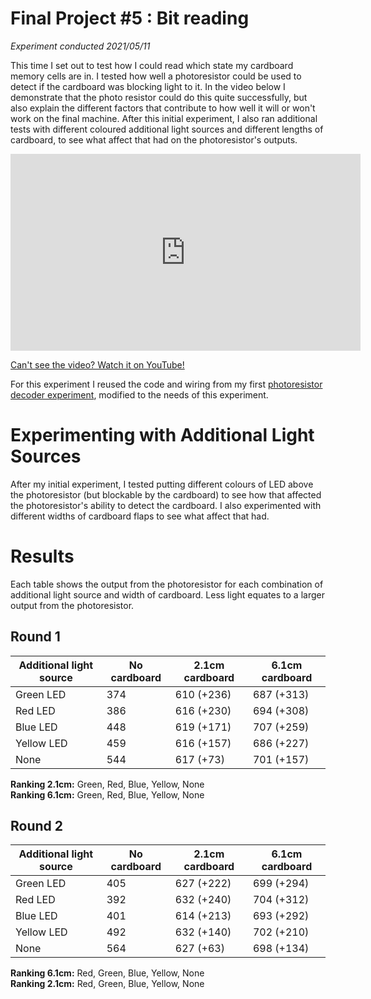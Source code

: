# Final Project #5 : Bit reading
*Experiment conducted 2021/05/11*

This time I set out to test how I could read which state my cardboard memory cells are in. I tested how well a photoresistor could be used to detect if the cardboard was blocking light to it. In the video below I demonstrate that the photo resistor could do this quite successfully, but also explain the different factors that contribute to how well it will or won't work on the final machine. After this initial experiment, I also ran additional tests with different coloured additional light sources and different lengths of cardboard, to see what affect that had on the photoresistor's outputs.

<iframe width="560" height="315" src="https://www.youtube.com/embed/MakNOF3HM08" title="YouTube video player" frameborder="0" allow="accelerometer; autoplay; clipboard-write; encrypted-media; gyroscope; picture-in-picture" allowfullscreen></iframe>

[Can't see the video? Watch it on YouTube!](https://youtu.be/MakNOF3HM08)

For this experiment I reused the code and wiring from my first [photoresistor decoder experiment](https://physicalcomputingwithj.tumblr.com/post/644288488002453504), modified to the needs of this experiment.

# Experimenting with Additional Light Sources
After my initial experiment, I tested putting different colours of LED above the photoresistor (but blockable by the cardboard) to see how that affected the photoresistor's ability to detect the cardboard. I also experimented with different widths of cardboard flaps to see what affect that had.

# Results
Each table shows the output from the photoresistor for each combination of additional light source and width of cardboard. Less light equates to a larger output from the photoresistor.

## Round 1
| Additional light source | No cardboard | 2.1cm cardboard | 6.1cm cardboard |
| ----------------------- | ------------ | --------------- | --------------- |
| Green LED               | 374          | 610 (+236)      | 687 (+313)      |
| Red LED                 | 386          | 616 (+230)      | 694 (+308)      |
| Blue LED                | 448          | 619 (+171)      | 707 (+259)      |
| Yellow LED              | 459          | 616 (+157)      | 686 (+227)      |
| None                    | 544          | 617 (+73)       | 701 (+157)      |

**Ranking 2.1cm:** Green, Red, Blue, Yellow, None  
**Ranking 6.1cm:** Green, Red, Blue, Yellow, None  

## Round 2
| Additional light source | No cardboard | 2.1cm cardboard | 6.1cm cardboard |
| ----------------------- | ------------ | --------------- | --------------- |
| Green LED               | 405          | 627 (+222)      | 699 (+294)      |
| Red LED                 | 392          | 632 (+240)      | 704 (+312)      |
| Blue LED                | 401          | 614 (+213)      | 693 (+292)      |
| Yellow LED              | 492          | 632 (+140)      | 702 (+210)      |
| None                    | 564          | 627 (+63)       | 698 (+134)      |

**Ranking 6.1cm:** Red, Green, Blue, Yellow, None  
**Ranking 2.1cm:** Red, Green, Blue, Yellow, None  
